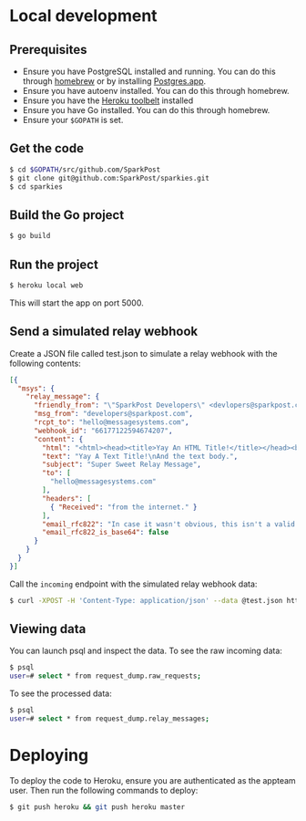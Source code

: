 # Local development

## Prerequisites

* Ensure you have PostgreSQL installed and running. You can do this through [homebrew](http://brew.sh/) or by installing [Postgres.app](http://postgresapp.com/).
* Ensure you have autoenv installed. You can do this through homebrew.
* Ensure you have the [Heroku toolbelt](https://toolbelt.heroku.com/) installed
* Ensure you have Go installed. You can do this through homebrew.
* Ensure your `$GOPATH` is set.

## Get the code

```bash
$ cd $GOPATH/src/github.com/SparkPost
$ git clone git@github.com:SparkPost/sparkies.git
$ cd sparkies
```

## Build the Go project

```bash
$ go build
```

## Run the project

```bash
$ heroku local web
```

This will start the app on port 5000.

## Send a simulated relay webhook

Create a JSON file called test.json to simulate a relay webhook with the following contents:

```json
[{
  "msys": {
    "relay_message": {
      "friendly_from": "\"SparkPost Developers\" <devlopers@sparkpost.com>",
      "msg_from": "developers@sparkpost.com",
      "rcpt_to": "hello@messagesystems.com",
      "webhook_id": "66177122594674207",
      "content": {
        "html": "<html><head><title>Yay An HTML Title!</title></head><body><h1>And the html body.</h1></body></html>",
        "text": "Yay A Text Title!\nAnd the text body.",
        "subject": "Super Sweet Relay Message",
        "to": [
          "hello@messagesystems.com"
        ],
        "headers": [
          { "Received": "from the internet." }
        ],
        "email_rfc822": "In case it wasn't obvious, this isn't a valid MIME message.",
        "email_rfc822_is_base64": false
      }
    }
  }
}]
```

Call the `incoming` endpoint with the simulated relay webhook data:

```bash
$ curl -XPOST -H 'Content-Type: application/json' --data @test.json http://127.0.0.1:5000/incoming
```

## Viewing data

You can launch psql and inspect the data. To see the raw incoming data:

```bash
$ psql
user=# select * from request_dump.raw_requests;
```

To see the processed data:

```bash
$ psql
user=# select * from request_dump.relay_messages;
```

# Deploying

To deploy the code to Heroku, ensure you are authenticated as the appteam user. Then run the following commands to deploy:

```bash
$ git push heroku && git push heroku master
```
